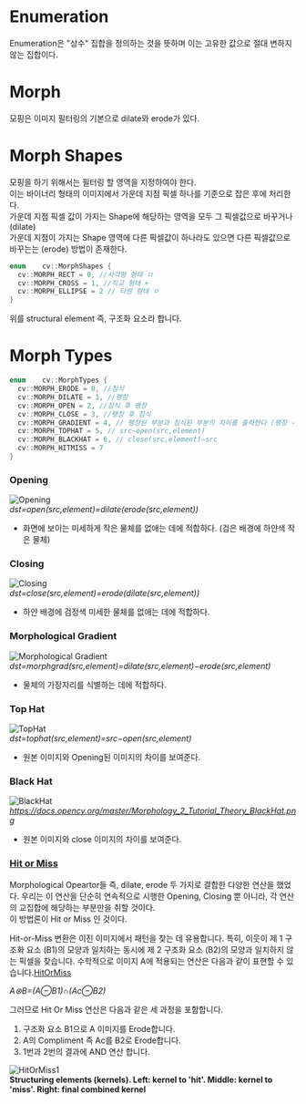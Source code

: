 # Enumeration   
Enumeration은 "상수" 집합을 정의하는 것을 뜻하며 이는 고유한 값으로 절대 변하지 않는 집합이다.

# Morph
모핑은 이미지 필터링의 기본으로 dilate와 erode가 있다.

# Morph Shapes

모핑을 하기 위해서는 필터링 할 영역을 지정하여야 한다.    
이는 바이너리 형태의 이미지에서 가운데 지점 픽셀 하나를 기준으로 잡은 후에 처리한다.   
가운데 지점 픽셀 값이 가지는 Shape에 해당하는 영역을 모두 그 픽셀값으로 바꾸거나 (dilate)   
가운데 지점이 가지는 Shape 영역에 다른 픽셀값이 하나라도 있으면 다른 픽셀값으로 바꾸는는 (erode) 방법이 존재한다.   

```cpp
enum  	cv::MorphShapes {
  cv::MORPH_RECT = 0, //사각형 형태 ㅁ
  cv::MORPH_CROSS = 1, //직교 형태 +
  cv::MORPH_ELLIPSE = 2 // 타원 형태 ㅇ
}
```
위를 structural element 즉, 구조화 요소라 합니다.

# Morph Types

```cpp
enum  	cv::MorphTypes {
  cv::MORPH_ERODE = 0, //침식
  cv::MORPH_DILATE = 1, //팽창
  cv::MORPH_OPEN = 2, //침식 후 팽창
  cv::MORPH_CLOSE = 3, //팽창 후 침식
  cv::MORPH_GRADIENT = 4, // 팽창된 부분과 침식된 부분의 차이를 출력한다 (팽창 - 침식)
  cv::MORPH_TOPHAT = 5, // src−open(src,element)
  cv::MORPH_BLACKHAT = 6, // close(src,element)−src
  cv::MORPH_HITMISS = 7 
}
```

### Opening   
![Opening](https://docs.opencv.org/master/Morphology_2_Tutorial_Theory_Opening.png)   
*dst=open(src,element)=dilate(erode(src,element))*   
- 화면에 보이는 미세하게 작은 물체를 없애는 데에 적합하다. (검은 배경에 하얀색 작은 물체)

### Closing   
![Closing](https://docs.opencv.org/master/Morphology_2_Tutorial_Theory_Closing.png)   
*dst=close(src,element)=erode(dilate(src,element))*   
- 하얀 배경에 검정색 미세한 물체를 없애는 데에 적합하다.   

### Morphological Gradient   
![Morphological Gradient](https://docs.opencv.org/master/Morphology_2_Tutorial_Theory_Gradient.png)   
*dst=morphgrad(src,element)=dilate(src,element)−erode(src,element)*   
- 물체의 가장자리를 식별하는 데에 적합하다.   

### Top Hat   
![TopHat](https://docs.opencv.org/master/Morphology_2_Tutorial_Theory_TopHat.png)   
*dst=tophat(src,element)=src−open(src,element)*   
- 원본 이미지와 Opening된 이미지의 차이를 보여준다.   

### Black Hat
![BlackHat](https://docs.opencv.org/master/Morphology_2_Tutorial_Theory_BlackHat.png)    
*https://docs.opencv.org/master/Morphology_2_Tutorial_Theory_BlackHat.png*   
- 원본 이미지와 close 이미지의 차이를 보여준다.   

### <u>Hit or Miss</u>

Morphological Opeartor들 즉, dilate, erode 두 가지로 결합한 다양한 연산을 했었다. 우리는 이 연산을 단순히 연속적으로 시행한 Opening, Closing 뿐 아니라, 각 연산의 교집합에 해당하는 부분만을 취할 것이다.   
이 방법론이 Hit or Miss 인 것이다.   
   
Hit-or-Miss 변환은 이진 이미지에서 패턴을 찾는 데 유용합니다. 특히, 이웃이 제 1 구조화 요소 (B1)의 모양과 일치하는 동시에 제 2 구조화 요소 (B2)의 모양과 일치하지 않는 픽셀을 찾습니다. 수학적으로 이미지 A에 적용되는 연산은 다음과 같이 표현할 수 있습니다.[HitOrMiss](https://docs.opencv.org/master/db/d06/tutorial_hitOrMiss.html)   
   
*A⊛B=(A⊖B1)∩(Ac⊖B2)*   
   
그러므로 Hit Or Miss 연산은 다음과 같은 세 과정을 포함합니다.   

1. 구조화 요소 B1으로 A 이미지를 Erode합니다.   
2. A의 Compliment 즉 Ac를 B2로 Erode합니다.   
3. 1번과 2번의 결과에 AND 연산 합니다.    

![HitOrMiss1](https://docs.opencv.org/master/hitmiss_kernels.png)   
**Structuring elements (kernels). Left: kernel to 'hit'. Middle: kernel to 'miss'. Right: final combined kernel**   




